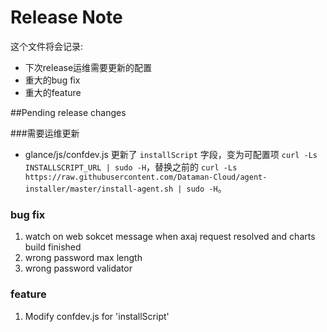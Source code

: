 Release Note
=============

这个文件将会记录:

- 下次release运维需要更新的配置
- 重大的bug fix
- 重大的feature

##Pending release changes

###需要运维更新

 - glance/js/confdev.js 更新了 `installScript` 字段，变为可配置项 `curl -Ls INSTALLSCRIPT_URL | sudo -H`，替换之前的 `curl -Ls https://raw.githubusercontent.com/Dataman-Cloud/agent-installer/master/install-agent.sh | sudo -H`。
 
### bug fix

1. watch on web sokcet message when axaj request resolved and charts build finished
2. wrong password max length
3. wrong password validator

### feature

1. Modify confdev.js for 'installScript'
